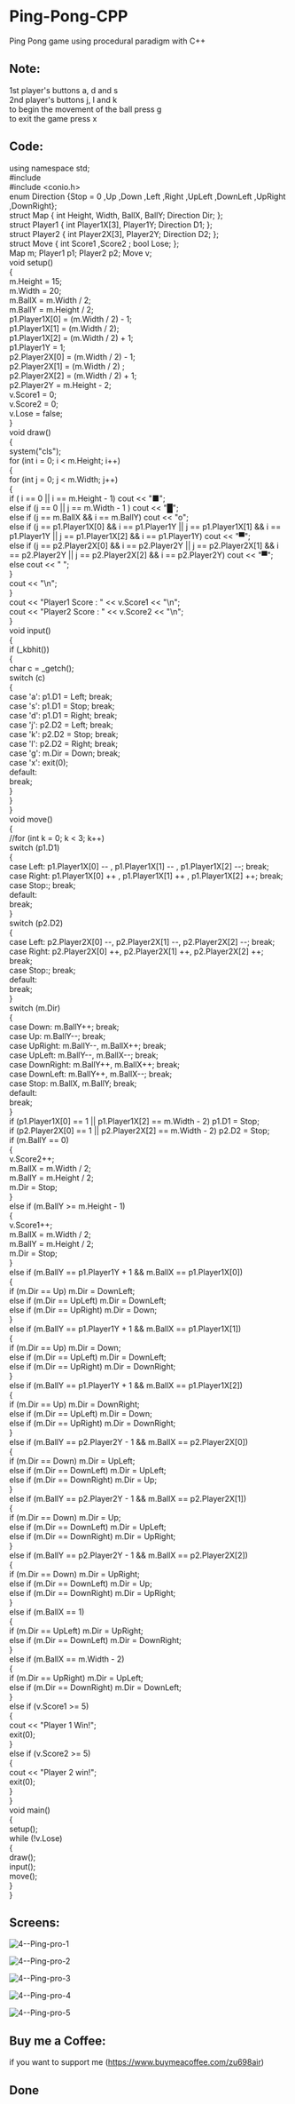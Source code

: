 # Ping-Pong-CPP
Ping Pong game using procedural paradigm with C++

## Note:
1st player's buttons a, d and s  
2nd player's buttons j, l and k  
to begin the movement of the ball press g  
to exit the game press x  

  
## Code:

using namespace std;  
#include <iostream>  
#include <conio.h>  
enum Direction {Stop = 0 ,Up ,Down ,Left ,Right ,UpLeft ,DownLeft ,UpRight ,DownRight};  
struct Map { int Height, Width, BallX, BallY; Direction Dir; };  
struct Player1 { int Player1X[3], Player1Y; Direction D1; };  
struct Player2 { int Player2X[3], Player2Y; Direction D2; };  
struct Move { int Score1 ,Score2 ; bool Lose; };  
Map m; Player1 p1; Player2 p2; Move v;  
void setup()  
{  
	m.Height = 15;  
	m.Width = 20;  
	m.BallX = m.Width / 2;  
	m.BallY = m.Height / 2;  
	p1.Player1X[0] = (m.Width / 2) - 1;  
	p1.Player1X[1] = (m.Width / 2);  
	p1.Player1X[2] = (m.Width / 2) + 1;  
	p1.Player1Y = 1;  
	p2.Player2X[0] = (m.Width / 2) - 1;   
	p2.Player2X[1] = (m.Width / 2) ;  
	p2.Player2X[2] = (m.Width / 2) + 1;  
	p2.Player2Y = m.Height - 2;  
	v.Score1 = 0;  
	v.Score2 = 0;  
	v.Lose = false;  
}  
void draw()  
{  
	system("cls");  
	for (int i = 0; i < m.Height; i++)  
	{  
		for (int j = 0; j < m.Width; j++)  
		{  
			if ( i == 0 || i == m.Height - 1) cout << "■";  
			else if (j == 0 || j == m.Width - 1 ) cout << "█";  
			else if (j == m.BallX && i == m.BallY) cout << "o";  
			else if (j == p1.Player1X[0] && i == p1.Player1Y || j == p1.Player1X[1] && i == p1.Player1Y || j == p1.Player1X[2] && i == p1.Player1Y) cout << "▀";  
			else if (j == p2.Player2X[0] && i == p2.Player2Y || j == p2.Player2X[1] && i == p2.Player2Y || j == p2.Player2X[2] && i == p2.Player2Y) cout << "▀";  
			else cout << " ";  
		}  
		cout << "\n";  
	}  
	cout << "Player1 Score : " << v.Score1 << "\n";  
	cout << "Player2 Score : " << v.Score2 << "\n";  
}  
void input()  
{  
	if (_kbhit())  
	{  
		char c = _getch();  
		switch (c)  
		{  
		case 'a': p1.D1 = Left; break;  
		case 's': p1.D1 = Stop; break;  
		case 'd': p1.D1 = Right; break;  
		case 'j': p2.D2 = Left; break;  
		case 'k': p2.D2 = Stop; break;  
		case 'l': p2.D2 = Right; break;  
		case 'g': m.Dir = Down; break;  
		case 'x': exit(0);  
		default:  
			break;  
		}  
	}  
}  
void move()  
{  
	//for (int k = 0; k < 3; k++)  
		switch (p1.D1)  
		{  
		case Left: p1.Player1X[0] -- , p1.Player1X[1] -- , p1.Player1X[2] --; break;  
		case Right: p1.Player1X[0] ++ , p1.Player1X[1] ++ , p1.Player1X[2] ++; break;  
		case Stop:; break;  
		default:  
			break;  
		}  
		switch (p2.D2)  
		{  
		case Left: p2.Player2X[0] --, p2.Player2X[1] --, p2.Player2X[2] --; break;  
		case Right: p2.Player2X[0] ++, p2.Player2X[1] ++, p2.Player2X[2] ++; break;  
		case Stop:; break;  
		default:  
			break;  
		}  
		switch (m.Dir)  
		{  
		case Down: m.BallY++; break;  
		case Up: m.BallY--; break;  
		case UpRight: m.BallY--, m.BallX++; break;  
		case UpLeft: m.BallY--, m.BallX--; break;  
		case DownRight: m.BallY++, m.BallX++; break;  
		case DownLeft: m.BallY++, m.BallX--; break;  
		case Stop: m.BallX, m.BallY; break;  
		default:  
			break;  
		}  
		if (p1.Player1X[0] == 1 || p1.Player1X[2] == m.Width - 2) p1.D1 = Stop;  
		if (p2.Player2X[0] == 1 || p2.Player2X[2] == m.Width - 2) p2.D2 = Stop;  
		if (m.BallY == 0)  
		{  
			v.Score2++;  
			m.BallX = m.Width / 2;  
			m.BallY = m.Height / 2;  
			m.Dir = Stop;  
		}  
		else if (m.BallY >= m.Height - 1)  
		{  
			v.Score1++;  
			m.BallX = m.Width / 2;  
			m.BallY = m.Height / 2;  
			m.Dir = Stop;  
		}  
		else if (m.BallY == p1.Player1Y + 1 && m.BallX == p1.Player1X[0])  
		{  
			if (m.Dir == Up) m.Dir = DownLeft;  
			else if (m.Dir == UpLeft) m.Dir = DownLeft;  
			else if (m.Dir == UpRight) m.Dir = Down;  
		}  
		else if (m.BallY == p1.Player1Y + 1 && m.BallX == p1.Player1X[1])  
		{  
			if (m.Dir == Up) m.Dir = Down;  
			else if (m.Dir == UpLeft) m.Dir = DownLeft;  
			else if (m.Dir == UpRight) m.Dir = DownRight;  
		}  
		else if (m.BallY == p1.Player1Y + 1 && m.BallX == p1.Player1X[2])  
		{  
			if (m.Dir == Up) m.Dir = DownRight;  
			else if (m.Dir == UpLeft) m.Dir = Down;  
			else if (m.Dir == UpRight) m.Dir = DownRight;  
		}  
		else if (m.BallY == p2.Player2Y - 1 && m.BallX == p2.Player2X[0])  
		{  
			if (m.Dir == Down) m.Dir = UpLeft;  
			else if (m.Dir == DownLeft) m.Dir = UpLeft;  
			else if (m.Dir == DownRight) m.Dir = Up;  
		}  
		else if (m.BallY == p2.Player2Y - 1 && m.BallX == p2.Player2X[1])  
		{  
			if (m.Dir == Down) m.Dir = Up;  
			else if (m.Dir == DownLeft) m.Dir = UpLeft;  
			else if (m.Dir == DownRight) m.Dir = UpRight;  
		}  
		else if (m.BallY == p2.Player2Y - 1 && m.BallX == p2.Player2X[2])  
		{  
			if (m.Dir == Down) m.Dir = UpRight;  
			else if (m.Dir == DownLeft) m.Dir = Up;  
			else if (m.Dir == DownRight) m.Dir = UpRight;  
		}  
		else if (m.BallX == 1)  
		{  
			if (m.Dir == UpLeft) m.Dir = UpRight;  
			else if (m.Dir == DownLeft) m.Dir = DownRight;  
		}  
		else if (m.BallX == m.Width - 2)  
		{  
			if (m.Dir == UpRight) m.Dir = UpLeft;  
			else if (m.Dir == DownRight) m.Dir = DownLeft;  
		}  
		else if (v.Score1 >= 5)  
		{  
			cout << "Player 1 Win!";  
			exit(0);  
		}  
		else if (v.Score2 >= 5)  
		{  
			cout << "Player 2 win!";  
			exit(0);  
		}  
}  
void main()  
{  
	setup();  
	while (!v.Lose)  
	{  
		draw();  
		input();  
		move();  
	}  
}    

## Screens:

![4--Ping-pro-1](https://github.com/Elzubair-Dev/Ping-Pong-CPP/assets/104657152/f4d9c894-c489-4507-88ef-9d148b3df333)
  
![4--Ping-pro-2](https://github.com/Elzubair-Dev/Ping-Pong-CPP/assets/104657152/253a2ec0-3dac-4ed1-aa90-25e8b812ab15)
  
![4--Ping-pro-3](https://github.com/Elzubair-Dev/Ping-Pong-CPP/assets/104657152/24f61b40-45bc-4d51-85b7-a22dc0084a2c)
  
![4--Ping-pro-4](https://github.com/Elzubair-Dev/Ping-Pong-CPP/assets/104657152/c1eae1a5-78d2-4e03-9003-99dbb8ed252d)
  
![4--Ping-pro-5](https://github.com/Elzubair-Dev/Ping-Pong-CPP/assets/104657152/2a2b27e2-08d3-49ef-91d2-63b5193051d1)

## Buy me a Coffee:
if you want to support me
(https://www.buymeacoffee.com/zu698air)

## Done  
